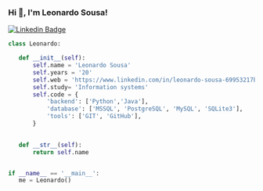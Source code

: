 ### Hi 👋, I'm Leonardo Sousa!


[![Linkedin Badge](https://img.shields.io/static/v1?message=LeonardoSousa&logo=linkedin&labelColor=1182c3&color=1182c3&logoColor=white&label=%20)](https://www.linkedin.com/in/leonardo-sousa-69953217b/)



```python
class Leonardo:

   def __init__(self):
       self.name = 'Leonardo Sousa'
       self.years = '20'
       self.web = 'https://www.linkedin.com/in/leonardo-sousa-69953217b/'
       self.study= 'Information systems'
       self.code = {           
           'backend': ['Python','Java'],
           'database': ['MSSQL', 'PostgreSQL', 'MySQL', 'SQLite3'],
           'tools': ['GIT', 'GitHub'],         
       }
       

   def __str__(self):
       return self.name


if __name__ == '__main__':
   me = Leonardo()
